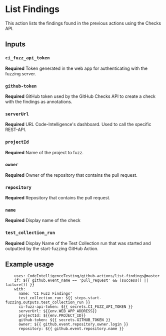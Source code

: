 # List Findings

This action lists the findings found in the previous actions using the Checks API.

## Inputs

### `ci_fuzz_api_token`

**Required** Token generated in the web app for authenticating with the fuzzing server.

### `github-token`

**Required** GitHub token used by the GitHub Checks API to create a check with the findings as annotations.

### `serverUrl`

**Required** URL Code-Intelligence's dashboard. Used to call the specific REST-API.

### `projectId`

**Required** Name of the project to fuzz.

### `owner`

**Required** Owner of the repository that contains the pull request.

### `repository`

**Required** Repository that contains the pull request.

### `name` 

**Required** Display name of the check

### `test_collection_run`

**Required** Display Name of the Test Collection run that was started and outputted by the start-fuzzing GitHub Action.

## Example usage

```
    uses: CodeIntelligenceTesting/github-actions/list-findings@master   
    if: ${{ github.event_name == 'pull_request' && (success() || failure()) }}
    with:
      name: 'CI Fuzz Findings'
      test_collection_run: ${{ steps.start-fuzzing.outputs.test_collection_run }}
      ci-fuzz-api-token: ${{ secrets.CI_FUZZ_API_TOKEN }}
      serverUrl: ${{env.WEB_APP_ADDRESS}}
      projectId: ${{env.PROJECT_ID}}
      github-token: ${{ secrets.GITHUB_TOKEN }}
      owner: ${{ github.event.repository.owner.login }}
      repository: ${{ github.event.repository.name }}  
```
